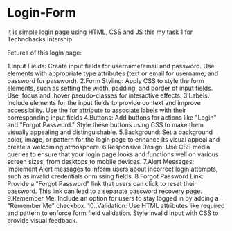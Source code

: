 # Login-Form
It is simple login page using HTML, CSS and JS this my task 1 for Technohacks Intership

Fetures of this login page:

1.Input Fields: Create input fields for username/email and password. Use elements with appropriate type attributes (text or email for username, and password for password).
2.Form Styling: Apply CSS to style the form elements, such as setting the width, padding, and border of input fields. Use :focus and :hover pseudo-classes for interactive effects. 
3.Labels: Include elements for the input fields to provide context and improve accessibility. Use the for attribute to associate labels with their corresponding input fields
4.Buttons: Add buttons for actions like "Login" and "Forgot Password." Style these buttons using CSS to make them visually appealing and distinguishable. 5.Background: Set a background color, image, or pattern for the login page to enhance its visual appeal and create a welcoming atmosphere.
6.Responsive Design: Use CSS media queries to ensure that your login page looks and functions well on various screen sizes, from desktops to mobile devices. 
7.Alert Messages: Implement Alert messages to inform users about incorrect login attempts, such as invalid credentials or missing fields. 
8.Forgot Password Link: Provide a "Forgot Password" link that users can click to reset their password. This link can lead to a separate password recovery page. 9.Remember Me: Include an option for users to stay logged in by adding a "Remember Me" checkbox. 
10..Validation: Use HTML attributes like required and pattern to enforce form field validation. Style invalid input with CSS to provide visual feedback.
